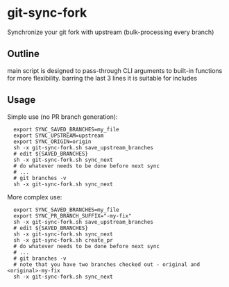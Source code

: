 # git-sync-fork
Synchronize your git fork with upstream (bulk-processing every branch)

## Outline

main script is designed to pass-through CLI arguments to built-in functions for more flexibility.
barring the last 3 lines it is suitable for includes

## Usage

Simple use (no PR branch generation):

```shell
  export SYNC_SAVED_BRANCHES=my_file
  export SYNC_UPSTREAM=upstream
  export SYNC_ORIGIN=origin
  sh -x git-sync-fork.sh save_upstream_branches
  # edit ${SAVED_BRANCHES}
  sh -x git-sync-fork.sh sync_next
  # do whatever needs to be done before next sync
  # ...
  # git branches -v
  sh -x git-sync-fork.sh sync_next
```

More complex use:

```shell
  export SYNC_SAVED_BRANCHES=my_file
  export SYNC_PR_BRANCH_SUFFIX="-my-fix"
  sh -x git-sync-fork.sh save_upstream_branches
  # edit ${SAVED_BRANCHES}
  sh -x git-sync-fork.sh sync_next
  sh -x git-sync-fork.sh create_pr
  # do whatever needs to be done before next sync
  # ...
  # git branches -v
  # note that you have two branches checked out - original and <original>-my-fix
  sh -x git-sync-fork.sh sync_next
```
